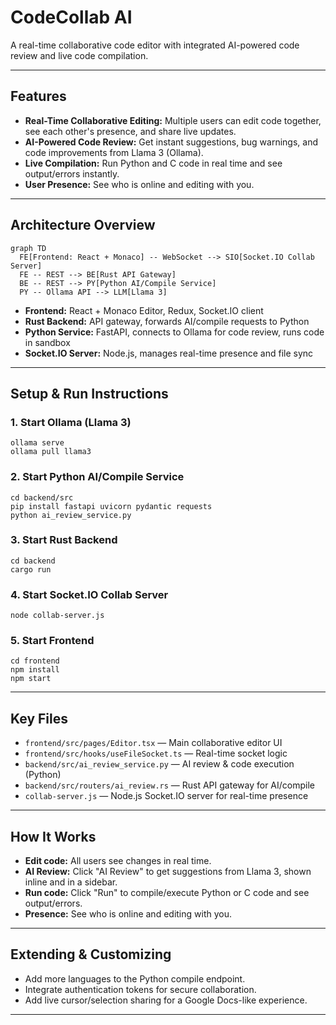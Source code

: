 # CodeCollab AI

A real-time collaborative code editor with integrated AI-powered code review and live code compilation.

---

## **Features**
- **Real-Time Collaborative Editing:** Multiple users can edit code together, see each other's presence, and share live updates.
- **AI-Powered Code Review:** Get instant suggestions, bug warnings, and code improvements from Llama 3 (Ollama).
- **Live Compilation:** Run Python and C code in real time and see output/errors instantly.
- **User Presence:** See who is online and editing with you.

---

## **Architecture Overview**

```mermaid
graph TD
  FE[Frontend: React + Monaco] -- WebSocket --> SIO[Socket.IO Collab Server]
  FE -- REST --> BE[Rust API Gateway]
  BE -- REST --> PY[Python AI/Compile Service]
  PY -- Ollama API --> LLM[Llama 3]
```

- **Frontend:** React + Monaco Editor, Redux, Socket.IO client
- **Rust Backend:** API gateway, forwards AI/compile requests to Python
- **Python Service:** FastAPI, connects to Ollama for code review, runs code in sandbox
- **Socket.IO Server:** Node.js, manages real-time presence and file sync

---

## **Setup & Run Instructions**

### 1. **Start Ollama (Llama 3)**
```
ollama serve
ollama pull llama3
```

### 2. **Start Python AI/Compile Service**
```
cd backend/src
pip install fastapi uvicorn pydantic requests
python ai_review_service.py
```

### 3. **Start Rust Backend**
```
cd backend
cargo run
```

### 4. **Start Socket.IO Collab Server**
```
node collab-server.js
```

### 5. **Start Frontend**
```
cd frontend
npm install
npm start
```

---

## **Key Files**
- `frontend/src/pages/Editor.tsx` — Main collaborative editor UI
- `frontend/src/hooks/useFileSocket.ts` — Real-time socket logic
- `backend/src/ai_review_service.py` — AI review & code execution (Python)
- `backend/src/routers/ai_review.rs` — Rust API gateway for AI/compile
- `collab-server.js` — Node.js Socket.IO server for real-time presence

---

## **How It Works**
- **Edit code:** All users see changes in real time.
- **AI Review:** Click "AI Review" to get suggestions from Llama 3, shown inline and in a sidebar.
- **Run code:** Click "Run" to compile/execute Python or C code and see output/errors.
- **Presence:** See who is online and editing with you.

---

## **Extending & Customizing**
- Add more languages to the Python compile endpoint.
- Integrate authentication tokens for secure collaboration.
- Add live cursor/selection sharing for a Google Docs-like experience.

---
